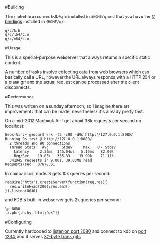 #Building

The makefile assumes kdb/q is installed in `$HOME/q` and that you have
the [C bindings](http://kx.com/q/d/c.htm) installed in `$HOME/q/c`:

    q/c/k.h
    q/c/l64/c.o
    q/c/m64/c.o

#Usage

This is a special-purpose webserver that always returns a specific
static content.

A number of tasks involve collecting data from web browsers which
can basically call a URL, however the URL always responds with
a HTTP 204 or a blank gif and the actual request can be processed
after the client disconnects.

#Performance

This was written on a sunday afternoon, so I imagine there are improvements
that can be made, nevertheless it's already pretty fast.

On a mid-2012 Macbook Air I get about 38k requests per second on localhost:

    Geos-Air:~ geocar$ wrk -t2 -c90 -d9s http://127.0.0.1:8080/
    Running 9s test @ http://127.0.0.1:8080/
      2 threads and 90 connections
      Thread Stats   Avg      Stdev     Max   +/- Stdev
        Latency     2.36ms  145.04us   5.16ms   82.00%
        Req/Sec    19.03k   335.33    19.99k    71.11%
      341045 requests in 9.00s, 39.03MB read
    Requests/sec:  37878.01

In comparison, nodeJS gets 10k queries per second:

    require("http").createServer(function(req,res){
      res.writeHead(200);res.end()
    }).listen(8080)

and KDB's built-in webserver gets 2k queries per second:

    \p 8080
    .z.ph:{.h.hy[`html;"ok"]}


#Configuring

Currently hardcoded to [listen on port 8080](d.c#L75) and connect to kdb on [port 1234](d.c#L61), and it serves [32-byte blank gifs](d.c#L47).
